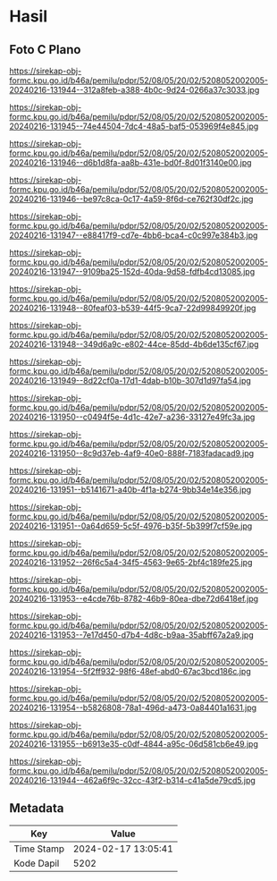 # Hasil

## Foto C Plano

https://sirekap-obj-formc.kpu.go.id/b46a/pemilu/pdpr/52/08/05/20/02/5208052002005-20240216-131944--312a8feb-a388-4b0c-9d24-0266a37c3033.jpg

https://sirekap-obj-formc.kpu.go.id/b46a/pemilu/pdpr/52/08/05/20/02/5208052002005-20240216-131945--74e44504-7dc4-48a5-baf5-053969f4e845.jpg

https://sirekap-obj-formc.kpu.go.id/b46a/pemilu/pdpr/52/08/05/20/02/5208052002005-20240216-131946--d6b1d8fa-aa8b-431e-bd0f-8d01f3140e00.jpg

https://sirekap-obj-formc.kpu.go.id/b46a/pemilu/pdpr/52/08/05/20/02/5208052002005-20240216-131946--be97c8ca-0c17-4a59-8f6d-ce762f30df2c.jpg

https://sirekap-obj-formc.kpu.go.id/b46a/pemilu/pdpr/52/08/05/20/02/5208052002005-20240216-131947--e88417f9-cd7e-4bb6-bca4-c0c997e384b3.jpg

https://sirekap-obj-formc.kpu.go.id/b46a/pemilu/pdpr/52/08/05/20/02/5208052002005-20240216-131947--9109ba25-152d-40da-9d58-fdfb4cd13085.jpg

https://sirekap-obj-formc.kpu.go.id/b46a/pemilu/pdpr/52/08/05/20/02/5208052002005-20240216-131948--80feaf03-b539-44f5-9ca7-22d99849920f.jpg

https://sirekap-obj-formc.kpu.go.id/b46a/pemilu/pdpr/52/08/05/20/02/5208052002005-20240216-131948--349d6a9c-e802-44ce-85dd-4b6de135cf67.jpg

https://sirekap-obj-formc.kpu.go.id/b46a/pemilu/pdpr/52/08/05/20/02/5208052002005-20240216-131949--8d22cf0a-17d1-4dab-b10b-307d1d97fa54.jpg

https://sirekap-obj-formc.kpu.go.id/b46a/pemilu/pdpr/52/08/05/20/02/5208052002005-20240216-131950--c0494f5e-4d1c-42e7-a236-33127e49fc3a.jpg

https://sirekap-obj-formc.kpu.go.id/b46a/pemilu/pdpr/52/08/05/20/02/5208052002005-20240216-131950--8c9d37eb-4af9-40e0-888f-7183fadacad9.jpg

https://sirekap-obj-formc.kpu.go.id/b46a/pemilu/pdpr/52/08/05/20/02/5208052002005-20240216-131951--b5141671-a40b-4f1a-b274-9bb34e14e356.jpg

https://sirekap-obj-formc.kpu.go.id/b46a/pemilu/pdpr/52/08/05/20/02/5208052002005-20240216-131951--0a64d659-5c5f-4976-b35f-5b399f7cf59e.jpg

https://sirekap-obj-formc.kpu.go.id/b46a/pemilu/pdpr/52/08/05/20/02/5208052002005-20240216-131952--26f6c5a4-34f5-4563-9e65-2bf4c189fe25.jpg

https://sirekap-obj-formc.kpu.go.id/b46a/pemilu/pdpr/52/08/05/20/02/5208052002005-20240216-131953--e4cde76b-8782-46b9-80ea-dbe72d6418ef.jpg

https://sirekap-obj-formc.kpu.go.id/b46a/pemilu/pdpr/52/08/05/20/02/5208052002005-20240216-131953--7e17d450-d7b4-4d8c-b9aa-35abff67a2a9.jpg

https://sirekap-obj-formc.kpu.go.id/b46a/pemilu/pdpr/52/08/05/20/02/5208052002005-20240216-131954--5f2ff932-98f6-48ef-abd0-67ac3bcd186c.jpg

https://sirekap-obj-formc.kpu.go.id/b46a/pemilu/pdpr/52/08/05/20/02/5208052002005-20240216-131954--b5826808-78a1-496d-a473-0a84401a1631.jpg

https://sirekap-obj-formc.kpu.go.id/b46a/pemilu/pdpr/52/08/05/20/02/5208052002005-20240216-131955--b6913e35-c0df-4844-a95c-06d581cb6e49.jpg

https://sirekap-obj-formc.kpu.go.id/b46a/pemilu/pdpr/52/08/05/20/02/5208052002005-20240216-131944--462a6f9c-32cc-43f2-b314-c41a5de79cd5.jpg


## Metadata

| Key        | Value               |
| ---------- | ------------------- |
| Time Stamp | 2024-02-17 13:05:41 |
| Kode Dapil | 5202                |



